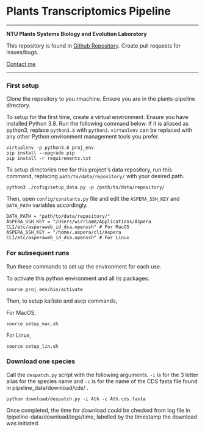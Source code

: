 # Plants Transcriptomics Pipeline

---

**NTU Plants Systems Biology and Evolution Laboratory**

This repository is found in [Github Repository](https://github.com/wirriamm/plants-pipeline). Create pull requests for issues/bugs.

[Contact me](mailto:will0046@e.ntu.edu.sg)

---

### First setup

Clone the repository to you rmachine. Ensure you are in the plants-pipeline directory.

To setup for the first time, create a virtual environment. Ensure you have installed Python 3.8. Run the following command below. If it is aliased as python3, replace `python3.8` with `python3`. `virtualenv` can be replaced with any other Python environment management tools you prefer.
```
virtualenv -p python3.8 proj_env
pip install --upgrade pip
pip install -r requirements.txt
```

To setup directories tree for this project's data repository, run this command, replacing `path/to/data/repository/` with your desired path.
```
python3 ./cofig/setup_data.py -p /path/to/data/repository/
```

Then, open `config/constants.py` file and edit the `ASPERA_SSH_KEY` and `DATA_PATH` variables accordingly.

```
DATA_PATH = "path/to/data/repository/"
ASPERA_SSH_KEY = "/Users/wirriamm/Applications/Aspera CLI/etc/asperaweb_id_dsa.openssh" # For MacOS
ASPERA_SSH_KEY = "/home/.aspera/cli/Aspera CLI/etc/asperaweb_id_dsa.openssh" # For Linux
```

### For subsequent runs

Run these commands to set up the environment for each use.

To activate this python environment and all its packages:
```
source proj_env/bin/activate
```

Then, to setup kallisto and ascp commands,

For MacOS,
```
source setup_mac.sh
```
For Linux,
```
source setup_lin.sh
```

### Download one species

Call the `despatch.py` script with the following arguments. `-i` is for the 3 letter alias for the species name and `-c` is for the name of the CDS fasta file found in pipeline_data/download/cds/ .

```
python download/despatch.py -i Ath -c Ath.cds.fasta
```

Once completed, the time for download could be checked from log file in /pipeline-data/download/logs/time, labelled by the timestamp the download was initiated.

